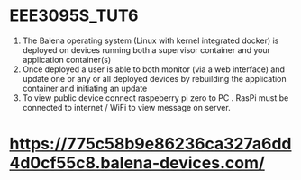# EEE3095S_TUT6
1. The Balena operating system (Linux with kernel integrated docker) is deployed on
   devices running both a supervisor container and your application container(s)
2. Once deployed a user is able to both monitor (via a web interface) and update one or
   any or all deployed devices by rebuilding the application container and initiating an
   update
3. To view public device connect raspeberry pi zero to PC . RasPi must be connected to internet / WiFi to view message on server.



# https://775c58b9e86236ca327a6dd4d0cf55c8.balena-devices.com/
